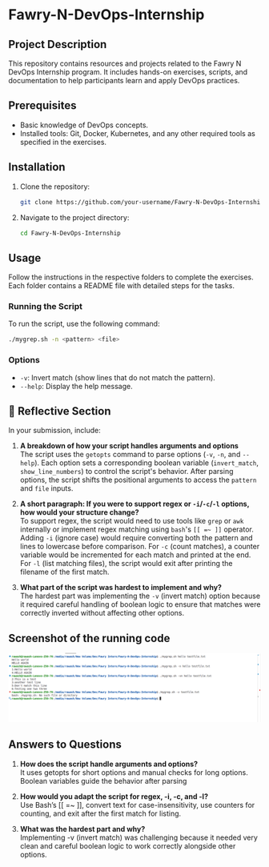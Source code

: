 # Fawry-N-DevOps-Internship

## Project Description
This repository contains resources and projects related to the Fawry N DevOps Internship program. It includes hands-on exercises, scripts, and documentation to help participants learn and apply DevOps practices.

## Prerequisites
- Basic knowledge of DevOps concepts.
- Installed tools: Git, Docker, Kubernetes, and any other required tools as specified in the exercises.

## Installation
1. Clone the repository:
   ```bash
   git clone https://github.com/your-username/Fawry-N-DevOps-Internship.git
   ```
2. Navigate to the project directory:
   ```bash
   cd Fawry-N-DevOps-Internship
   ```

## Usage
Follow the instructions in the respective folders to complete the exercises. Each folder contains a README file with detailed steps for the tasks.

### Running the Script
To run the script, use the following command:
```bash
./mygrep.sh -n <pattern> <file>
```

### Options
- `-v`: Invert match (show lines that do not match the pattern).
- `--help`: Display the help message.

## 🧠 Reflective Section

In your submission, include:

1. **A breakdown of how your script handles arguments and options**  
   The script uses the `getopts` command to parse options (`-v`, `-n`, and `--help`). Each option sets a corresponding boolean variable (`invert_match`, `show_line_numbers`) to control the script's behavior. After parsing options, the script shifts the positional arguments to access the `pattern` and `file` inputs.

2. **A short paragraph: If you were to support regex or `-i`/`-c`/`-l` options, how would your structure change?**  
   To support regex, the script would need to use tools like `grep` or `awk` internally or implement regex matching using `bash`'s `[[ =~ ]]` operator. Adding `-i` (ignore case) would require converting both the pattern and lines to lowercase before comparison. For `-c` (count matches), a counter variable would be incremented for each match and printed at the end. For `-l` (list matching files), the script would exit after printing the filename of the first match.

3. **What part of the script was hardest to implement and why?**  
   The hardest part was implementing the `-v` (invert match) option because it required careful handling of boolean logic to ensure that matches were correctly inverted without affecting other options.

## Screenshot of the running code 

![alt text](image.png)  

## Answers to Questions

1. **How does the script handle arguments and options?**  
   It uses getopts for short options and manual checks for long options. Boolean variables guide the behavior after parsing

2. **How would you adapt the script for regex, -i, -c, and -l?**  
   Use Bash’s [[ =~ ]], convert text for case-insensitivity, use counters for counting, and exit after the first match for listing.

3. **What was the hardest part and why?**  
   Implementing -v (invert match) was challenging because it needed very clean and careful boolean logic to work correctly alongside other options.